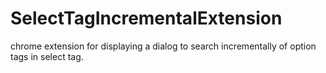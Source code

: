 # SelectTagIncrementalExtension
chrome extension for displaying a dialog to search incrementally of option tags in select tag.
